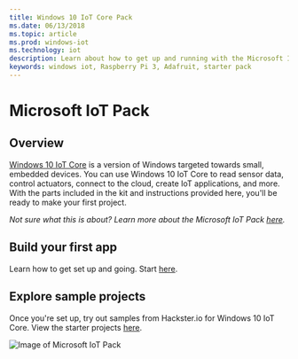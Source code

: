 ```yaml
---
title: Windows 10 IoT Core Pack
ms.date: 06/13/2018
ms.topic: article
ms.prod: windows-iot
ms.technology: iot
description: Learn about how to get up and running with the Microsoft IoT pack. Windows 10 IoT Core is a version of Windows targeted towards small, embedded devices.
keywords: windows iot, Raspberry Pi 3, Adafruit, starter pack
---
```


# Microsoft IoT Pack

## Overview
[Windows 10 IoT Core](../windows-iot-core.md) is a version of Windows targeted towards small, embedded devices. You can use Windows 10 IoT Core to read sensor data, control actuators, connect to the cloud, create IoT applications, and more. With the parts included in the kit and instructions provided here, you'll be ready to make your first project.

_Not sure what this is about? Learn more about the Microsoft IoT Pack [here](https://www.adafruit.com/windows10iotpi2)._

## Build your first app

Learn how to get set up and going. Start [here](https://docs.microsoft.com/windows/iot-core/tutorials/quickstarter/devicesetup#using-the-iot-dashboard-raspberry-pi-minnowboard-nxp).

## Explore sample projects

Once you're set up, try out samples from Hackster.io for Windows 10 IoT Core. View the starter projects [here](https://github.com/ms-iot/adafruitsample/blob/master/README.md).

![Image of Microsoft IoT Pack](../media/adafruitkit/pack.jpg)
